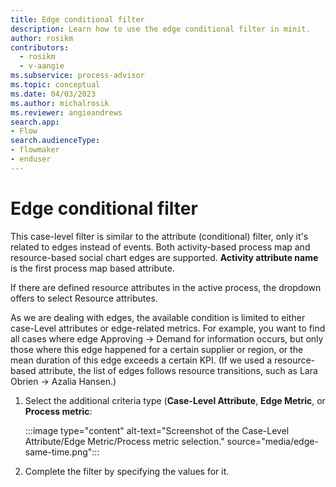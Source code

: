 ```yaml
---
title: Edge conditional filter
description: Learn how to use the edge conditional filter in minit.
author: rosikm
contributors:
  - rosikm
  - v-aangie
ms.subservice: process-advisor
ms.topic: conceptual
ms.date: 04/03/2023
ms.author: michalrosik
ms.reviewer: angieandrews
search.app:
- Flow
search.audienceType:
- flowmaker
- enduser
---
```


# Edge conditional filter

This case-level filter is similar to the attribute (conditional) filter, only it's related to edges instead of events. Both activity-based process map and resource-based social chart edges are supported. **Activity attribute name** is the first process map based attribute.

If there are defined resource attributes in the active process, the dropdown offers to select Resource attributes.

As we are dealing with edges, the available condition is limited to either case-Level attributes or edge-related metrics. For example, you want to find all cases where edge Approving -> Demand for information occurs, but only those where this edge happened for a certain supplier or region, or the mean duration of this edge exceeds a certain KPI. (If we used a resource-based attribute, the list of edges follows resource transitions, such as Lara Obrien -> Azalia Hansen.)

1. Select the additional criteria type (**Case-Level Attribute**, **Edge Metric**, or **Process metric**:

    :::image type="content" alt-text="Screenshot of the Case-Level Attribute/Edge Metric/Process metric selection." source="media/edge-same-time.png":::

1. Complete the filter by specifying the values for it.

